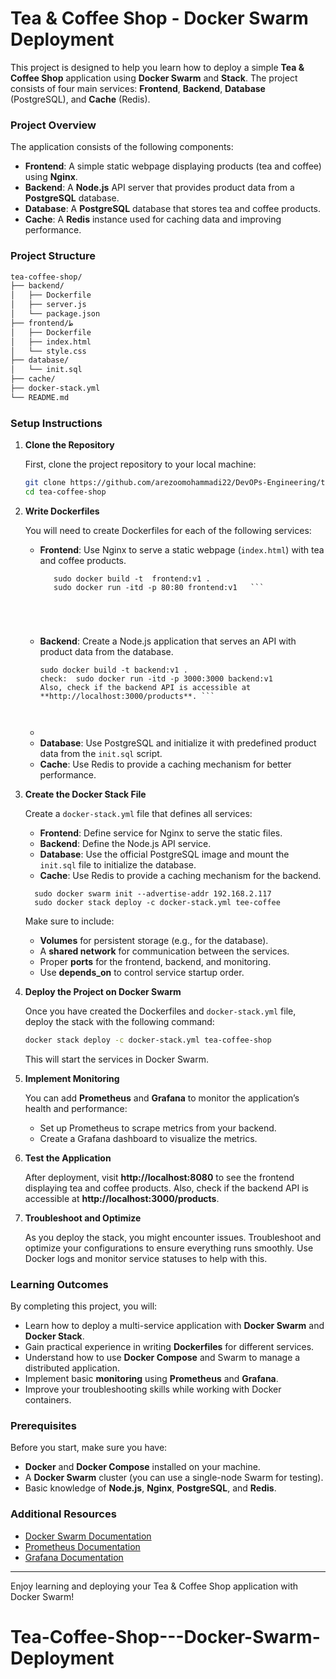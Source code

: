 
# Tea & Coffee Shop - Docker Swarm Deployment

This project is designed to help you learn how to deploy a simple **Tea & Coffee Shop** application using **Docker Swarm** and **Stack**. The project consists of four main services: **Frontend**, **Backend**, **Database** (PostgreSQL), and **Cache** (Redis).

### Project Overview

The application consists of the following components:

- **Frontend**: A simple static webpage displaying products (tea and coffee) using **Nginx**.
- **Backend**: A **Node.js** API server that provides product data from a **PostgreSQL** database.
- **Database**: A **PostgreSQL** database that stores tea and coffee products.
- **Cache**: A **Redis** instance used for caching data and improving performance.

### Project Structure

```bash
tea-coffee-shop/
├── backend/
│   ├── Dockerfile
│   ├── server.js
│   └── package.json
├── frontend/ط
│   ├── Dockerfile
│   ├── index.html
│   └── style.css
├── database/
│   └── init.sql
├── cache/
├── docker-stack.yml
└── README.md
```

### Setup Instructions

1. **Clone the Repository**

   First, clone the project repository to your local machine:

   ```bash
   git clone https://github.com/arezoomohammadi22/DevOPs-Engineering/tree/main/tea-coffee-shop
   cd tea-coffee-shop
   ```

2. **Write Dockerfiles**

   You will need to create Dockerfiles for each of the following services:

   - **Frontend**: Use Nginx to serve a static webpage (`index.html`) with tea and coffee products.
      ‍‍‍
     ```
        sudo docker build -t  frontend:v1 .
        sudo docker run -itd -p 80:80 frontend:v1   ```
  
      
        

     
   - **Backend**: Create a Node.js application that serves an API with product data from the database.
        ```
        sudo docker build -t backend:v1 .
        check:  sudo docker run -itd -p 3000:3000 backend:v1
        Also, check if the backend API is accessible at **http://localhost:3000/products**. ```

        

   - 
   - **Database**: Use PostgreSQL and initialize it with predefined product data from the `init.sql` script.
   - **Cache**: Use Redis to provide a caching mechanism for better performance.

3. **Create the Docker Stack File**

   Create a `docker-stack.yml` file that defines all services:

   - **Frontend**: Define service for Nginx to serve the static files.
   - **Backend**: Define the Node.js API service.
   - **Database**: Use the official PostgreSQL image and mount the `init.sql` file to initialize the database.
   - **Cache**: Use Redis to provide a caching mechanism for the backend.
  
    ```  sudo docker node ls
      sudo docker swarm init --advertise-addr 192.168.2.117
      sudo docker stack deploy -c docker-stack.yml tee-coffee
   ```

   

   Make sure to include:

   - **Volumes** for persistent storage (e.g., for the database).
   - A **shared network** for communication between the services.
   - Proper **ports** for the frontend, backend, and monitoring.
   - Use **depends_on** to control service startup order.

5. **Deploy the Project on Docker Swarm**

   Once you have created the Dockerfiles and `docker-stack.yml` file, deploy the stack with the following command:

   ```bash
   docker stack deploy -c docker-stack.yml tea-coffee-shop
   ```

   This will start the services in Docker Swarm.

6. **Implement Monitoring**

   You can add **Prometheus** and **Grafana** to monitor the application’s health and performance:

   - Set up Prometheus to scrape metrics from your backend.
   - Create a Grafana dashboard to visualize the metrics.

7. **Test the Application**

   After deployment, visit **http://localhost:8080** to see the frontend displaying tea and coffee products. Also, check if the backend API is accessible at **http://localhost:3000/products**.

8. **Troubleshoot and Optimize**

   As you deploy the stack, you might encounter issues. Troubleshoot and optimize your configurations to ensure everything runs smoothly. Use Docker logs and monitor service statuses to help with this.

### Learning Outcomes

By completing this project, you will:

- Learn how to deploy a multi-service application with **Docker Swarm** and **Docker Stack**.
- Gain practical experience in writing **Dockerfiles** for different services.
- Understand how to use **Docker Compose** and Swarm to manage a distributed application.
- Implement basic **monitoring** using **Prometheus** and **Grafana**.
- Improve your troubleshooting skills while working with Docker containers.

### Prerequisites

Before you start, make sure you have:

- **Docker** and **Docker Compose** installed on your machine.
- A **Docker Swarm** cluster (you can use a single-node Swarm for testing).
- Basic knowledge of **Node.js**, **Nginx**, **PostgreSQL**, and **Redis**.

### Additional Resources

- [Docker Swarm Documentation](https://docs.docker.com/engine/swarm/)
- [Prometheus Documentation](https://prometheus.io/docs/introduction/overview/)
- [Grafana Documentation](https://grafana.com/docs/grafana/latest/)

---

Enjoy learning and deploying your Tea & Coffee Shop application with Docker Swarm!
# Tea-Coffee-Shop---Docker-Swarm-Deployment
